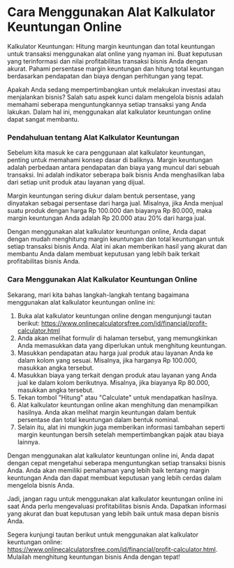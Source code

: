 Cara Menggunakan Alat Kalkulator Keuntungan Online
==================================================

Kalkulator Keuntungan: Hitung margin keuntungan dan total keuntungan untuk transaksi menggunakan alat online yang nyaman ini. Buat keputusan yang terinformasi dan nilai profitabilitas transaksi bisnis Anda dengan akurat. Pahami persentase margin keuntungan dan hitung total keuntungan berdasarkan pendapatan dan biaya dengan perhitungan yang tepat.

Apakah Anda sedang mempertimbangkan untuk melakukan investasi atau menjalankan bisnis? Salah satu aspek kunci dalam mengelola bisnis adalah memahami seberapa menguntungkannya setiap transaksi yang Anda lakukan. Dalam hal ini, menggunakan alat kalkulator keuntungan online dapat sangat membantu.

### Pendahuluan tentang Alat Kalkulator Keuntungan

Sebelum kita masuk ke cara penggunaan alat kalkulator keuntungan, penting untuk memahami konsep dasar di baliknya. Margin keuntungan adalah perbedaan antara pendapatan dan biaya yang muncul dari sebuah transaksi. Ini adalah indikator seberapa baik bisnis Anda menghasilkan laba dari setiap unit produk atau layanan yang dijual.

Margin keuntungan sering diukur dalam bentuk persentase, yang dinyatakan sebagai persentase dari harga jual. Misalnya, jika Anda menjual suatu produk dengan harga Rp 100.000 dan biayanya Rp 80.000, maka margin keuntungan Anda adalah Rp 20.000 atau 20% dari harga jual.

Dengan menggunakan alat kalkulator keuntungan online, Anda dapat dengan mudah menghitung margin keuntungan dan total keuntungan untuk setiap transaksi bisnis Anda. Alat ini akan memberikan hasil yang akurat dan membantu Anda dalam membuat keputusan yang lebih baik terkait profitabilitas bisnis Anda.

### Cara Menggunakan Alat Kalkulator Keuntungan Online

Sekarang, mari kita bahas langkah-langkah tentang bagaimana menggunakan alat kalkulator keuntungan online ini:

1. Buka alat kalkulator keuntungan online dengan mengunjungi tautan berikut: <https://www.onlinecalculatorsfree.com/id/financial/profit-calculator.html>
2. Anda akan melihat formulir di halaman tersebut, yang memungkinkan Anda memasukkan data yang diperlukan untuk menghitung keuntungan.
3. Masukkan pendapatan atau harga jual produk atau layanan Anda ke dalam kolom yang sesuai. Misalnya, jika harganya Rp 100.000, masukkan angka tersebut.
4. Masukkan biaya yang terkait dengan produk atau layanan yang Anda jual ke dalam kolom berikutnya. Misalnya, jika biayanya Rp 80.000, masukkan angka tersebut.
5. Tekan tombol "Hitung" atau "Calculate" untuk mendapatkan hasilnya.
6. Alat kalkulator keuntungan online akan menghitung dan menampilkan hasilnya. Anda akan melihat margin keuntungan dalam bentuk persentase dan total keuntungan dalam bentuk nominal.
7. Selain itu, alat ini mungkin juga memberikan informasi tambahan seperti margin keuntungan bersih setelah mempertimbangkan pajak atau biaya lainnya.

Dengan menggunakan alat kalkulator keuntungan online ini, Anda dapat dengan cepat mengetahui seberapa menguntungkan setiap transaksi bisnis Anda. Anda akan memiliki pemahaman yang lebih baik tentang margin keuntungan Anda dan dapat membuat keputusan yang lebih cerdas dalam mengelola bisnis Anda.

Jadi, jangan ragu untuk menggunakan alat kalkulator keuntungan online ini saat Anda perlu mengevaluasi profitabilitas bisnis Anda. Dapatkan informasi yang akurat dan buat keputusan yang lebih baik untuk masa depan bisnis Anda.

Segera kunjungi tautan berikut untuk menggunakan alat kalkulator keuntungan online: <https://www.onlinecalculatorsfree.com/id/financial/profit-calculator.html>. Mulailah menghitung keuntungan bisnis Anda dengan tepat!